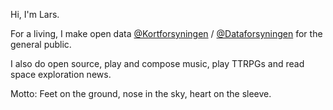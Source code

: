 Hi, I'm Lars.

For a living, I make open data [@Kortforsyningen](https://github.com/Kortforsyningen) / [@Dataforsyningen](https://github.com/dataforsyningen) for the general public.

I also do open source, play and compose music, play TTRPGs and read space exploration news.

Motto: Feet on the ground, nose in the sky, heart on the sleeve.
